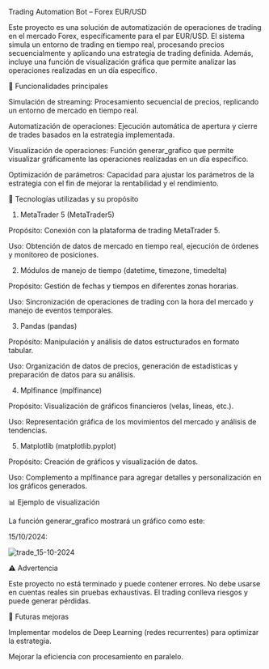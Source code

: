 Trading Automation Bot – Forex EUR/USD

Este proyecto es una solución de automatización de operaciones de trading en el mercado Forex, específicamente para el par EUR/USD. El sistema simula un entorno de trading en tiempo real, procesando precios secuencialmente y aplicando una estrategia de trading definida. Además, incluye una función de visualización gráfica que permite analizar las operaciones realizadas en un día específico.

🚀 Funcionalidades principales

Simulación de streaming: Procesamiento secuencial de precios, replicando un entorno de mercado en tiempo real.

Automatización de operaciones: Ejecución automática de apertura y cierre de trades basados en la estrategia implementada.

Visualización de operaciones: Función generar_grafico que permite visualizar gráficamente las operaciones realizadas en un día específico.

Optimización de parámetros: Capacidad para ajustar los parámetros de la estrategia con el fin de mejorar la rentabilidad y el rendimiento.

📌 Tecnologías utilizadas y su propósito

1. MetaTrader 5 (MetaTrader5)

Propósito: Conexión con la plataforma de trading MetaTrader 5.

Uso: Obtención de datos de mercado en tiempo real, ejecución de órdenes y monitoreo de posiciones.

2. Módulos de manejo de tiempo (datetime, timezone, timedelta)

Propósito: Gestión de fechas y tiempos en diferentes zonas horarias.

Uso: Sincronización de operaciones de trading con la hora del mercado y manejo de eventos temporales.

3. Pandas (pandas)
   
Propósito: Manipulación y análisis de datos estructurados en formato tabular.

Uso: Organización de datos de precios, generación de estadísticas y preparación de datos para su análisis.

4. Mplfinance (mplfinance)
   
Propósito: Visualización de gráficos financieros (velas, líneas, etc.).

Uso: Representación gráfica de los movimientos del mercado y análisis de tendencias.

5. Matplotlib (matplotlib.pyplot)
   
Propósito: Creación de gráficos y visualización de datos.

Uso: Complemento a mplfinance para agregar detalles y personalización en los gráficos generados.

📊 Ejemplo de visualización

La función generar_grafico mostrará un gráfico como este:

15/10/2024:

![trade_15-10-2024](https://github.com/user-attachments/assets/da0c73ab-5425-49c5-83f5-91d62b5eab23)

⚠️ Advertencia

Este proyecto no está terminado y puede contener errores. No debe usarse en cuentas reales sin pruebas exhaustivas. El trading conlleva riesgos y puede generar pérdidas.


🔮 Futuras mejoras

Implementar modelos de Deep Learning (redes recurrentes) para optimizar la estrategia.

Mejorar la eficiencia con procesamiento en paralelo.
